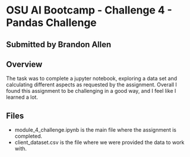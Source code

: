 # OSU AI Bootcamp - Challenge 4 - Pandas Challenge
## Submitted by Brandon Allen
## Overview
The task was to complete a jupyter notebook, exploring a data set and calculating different aspects as requested by the assignment.  Overall I found this assignment to be challenging in a good way, and I feel like I learned a lot.
## Files
- module_4_challenge.ipynb is the main file where the assignment is completed.
- client_dataset.csv is the file where we were provided the data to work with.
